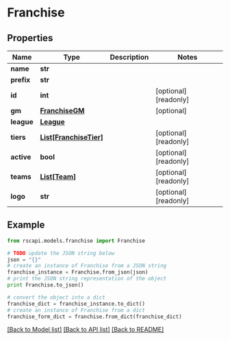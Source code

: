 # Franchise


## Properties
Name | Type | Description | Notes
------------ | ------------- | ------------- | -------------
**name** | **str** |  | 
**prefix** | **str** |  | 
**id** | **int** |  | [optional] [readonly] 
**gm** | [**FranchiseGM**](FranchiseGM.md) |  | [optional] 
**league** | [**League**](League.md) |  | 
**tiers** | [**List[FranchiseTier]**](FranchiseTier.md) |  | [optional] [readonly] 
**active** | **bool** |  | [optional] [readonly] 
**teams** | [**List[Team]**](Team.md) |  | [optional] [readonly] 
**logo** | **str** |  | [optional] [readonly] 

## Example

```python
from rscapi.models.franchise import Franchise

# TODO update the JSON string below
json = "{}"
# create an instance of Franchise from a JSON string
franchise_instance = Franchise.from_json(json)
# print the JSON string representation of the object
print Franchise.to_json()

# convert the object into a dict
franchise_dict = franchise_instance.to_dict()
# create an instance of Franchise from a dict
franchise_form_dict = franchise.from_dict(franchise_dict)
```
[[Back to Model list]](../README.md#documentation-for-models) [[Back to API list]](../README.md#documentation-for-api-endpoints) [[Back to README]](../README.md)


